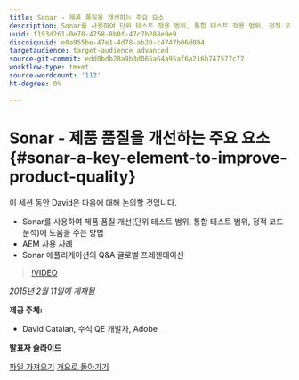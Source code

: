 ```yaml
---
title: Sonar - 제품 품질을 개선하는 주요 요소
description: Sonar를 사용하여 단위 테스트 적용 범위, 통합 테스트 적용 범위, 정적 코드 분석을 포함하여 제품 품질을 개선하는 방법에 대해 알아봅니다. 또한 AEM 사용 사례에 대해 알아보고 Sonar 애플리케이션의 Q&A 글로벌 프레젠테이션을 확인합니다.
uuid: f193d261-0e70-4758-8b0f-47c7b288e9e9
discoiquuid: e0a955be-47e1-4d78-ab20-c4747b06d094
targetaudience: target-audience advanced
source-git-commit: edd0bdb28a9b3d065a64a95af6a216b747577c77
workflow-type: tm+mt
source-wordcount: '112'
ht-degree: 0%

---
```


# Sonar - 제품 품질을 개선하는 주요 요소{#sonar-a-key-element-to-improve-product-quality}

이 세션 동안 David은 다음에 대해 논의할 것입니다.

* Sonar를 사용하여 제품 품질 개선(단위 테스트 범위, 통합 테스트 범위, 정적 코드 분석)에 도움을 주는 방법
* AEM 사용 사례
* Sonar 애플리케이션의 Q&amp;A 글로벌 프레젠테이션

>[!VIDEO](https://video.tv.adobe.com/v/19379/?quality=9)

*2015년 2월 11일에 게재됨*

**제공 주체:**

* David Catalan, 수석 QE 개발자, Adobe

**발표자 슬라이드**

[파일 가져오기](assets/cq-gems-on-aem-sonarqube-2015-02.pdf)
[개요로 돌아가기](https://helpx.adobe.com/experience-manager/kt/eseminars/gems/aem-index.html)
